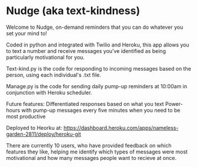 # Nudge (aka text-kindness)

Welcome to Nudge, on-demand reminders that you can do whatever you set your mind to! 

Coded in python and integrated with Twilio and Heroku, this app allows you to text a number and receive messages you've identified as being particularly motivational for you. 

Text-kind.py is the code for responding to incoming messages based on the person, using each individual's .txt file. 

Manage.py is the code for sending daily pump-up reminders at 10:00am in conjunction with Heroku scheduler.

Future features: 
Differentiated responses based on what you text
Power-hours with pump-up messages every five minutes when you need to be most productive

Deployed to Heorku at: 
https://dashboard.heroku.com/apps/nameless-garden-2811/deploy/heroku-git

There are currently 10 users, who have provided feedback on which features they like, helping me identify which types of messages were most motivational and how many messages people want to recieve at once. 
